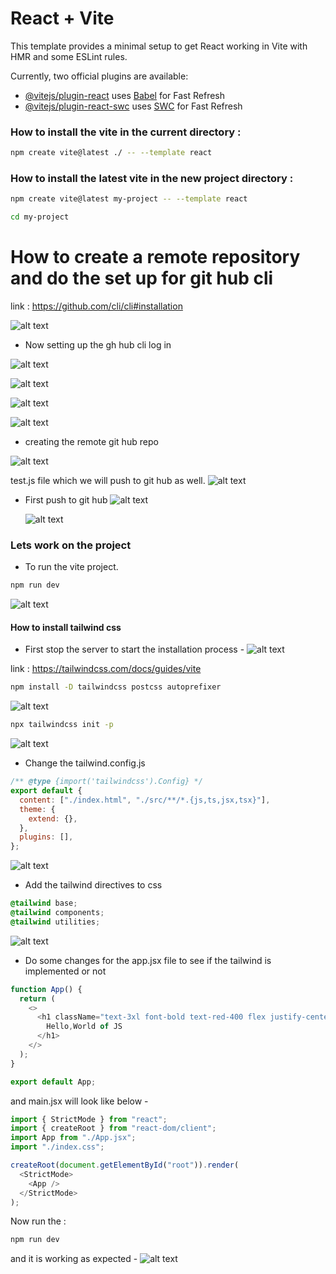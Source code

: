 # React + Vite

This template provides a minimal setup to get React working in Vite with HMR and some ESLint rules.

Currently, two official plugins are available:

- [@vitejs/plugin-react](https://github.com/vitejs/vite-plugin-react/blob/main/packages/plugin-react/README.md) uses [Babel](https://babeljs.io/) for Fast Refresh
- [@vitejs/plugin-react-swc](https://github.com/vitejs/vite-plugin-react-swc) uses [SWC](https://swc.rs/) for Fast Refresh

### How to install the vite in the current directory :

```sh
npm create vite@latest ./ -- --template react
```

### How to install the latest vite in the new project directory :

```sh
npm create vite@latest my-project -- --template react
```

```sh
cd my-project
```

# How to create a remote repository and do the set up for git hub cli

link :
https://github.com/cli/cli#installation

![alt text](image-7.png)

- Now setting up the gh hub cli log in

![alt text](image.png)

![alt text](image-1.png)

![alt text](image-2.png)

![alt text](image-3.png)

- creating the remote git hub repo

![alt text](image-4.png)

test.js file which we will push to git hub as well.
![alt text](image-5.png)

- First push to git hub
  ![alt text](image-6.png)

  ![alt text](image-8.png)

### Lets work on the project

- To run the vite project.

```sh
npm run dev
```

![alt text](image-9.png)

#### How to install tailwind css

- First stop the server to start the installation process -
  ![alt text](image-10.png)

link : https://tailwindcss.com/docs/guides/vite

```sh
npm install -D tailwindcss postcss autoprefixer
```

![alt text](image-11.png)

```sh
npx tailwindcss init -p
```

![alt text](image-12.png)

- Change the tailwind.config.js

```javascript
/** @type {import('tailwindcss').Config} */
export default {
  content: ["./index.html", "./src/**/*.{js,ts,jsx,tsx}"],
  theme: {
    extend: {},
  },
  plugins: [],
};
```

![alt text](image-13.png)

- Add the tailwind directives to css

```css
@tailwind base;
@tailwind components;
@tailwind utilities;
```

![alt text](image-14.png)

- Do some changes for the app.jsx file to see if the tailwind is implemented or not

```javascript
function App() {
  return (
    <>
      <h1 className="text-3xl font-bold text-red-400 flex justify-center underline">
        Hello,World of JS
      </h1>
    </>
  );
}

export default App;
```

and main.jsx will look like below -

```javascript
import { StrictMode } from "react";
import { createRoot } from "react-dom/client";
import App from "./App.jsx";
import "./index.css";

createRoot(document.getElementById("root")).render(
  <StrictMode>
    <App />
  </StrictMode>
);
```

Now run the :

```sh
npm run dev
```

and it is working as expected -
![alt text](image-15.png)
